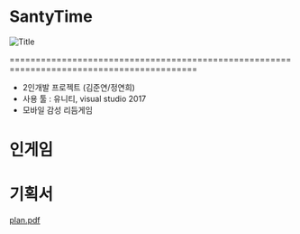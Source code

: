 # SantyTime
![Title](https://user-images.githubusercontent.com/26218409/165750404-9f2565eb-e1bb-457f-add6-4a10696ff999.png)


==========================================================================================

* 2인개발 프로젝트 (김준연/정연희)
* 사용 툴 : 유니티, visual studio 2017
* 모바일 감성 리듬게임

# 인게임 



# 기획서
[plan.pdf](https://github.com/mynamejohn/SantyTime/files/8582676/plan.pdf)

